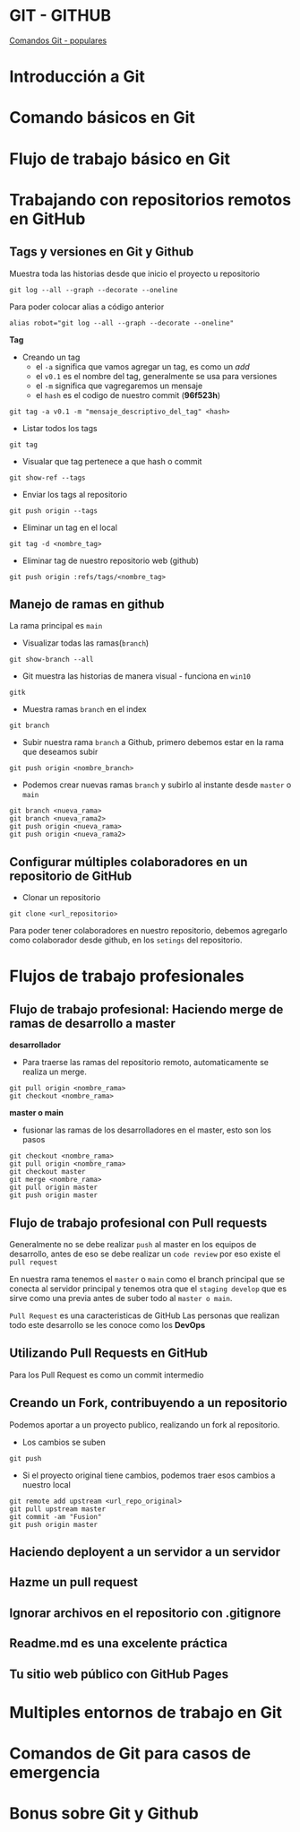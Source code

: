 # GIT - GITHUB
[Comandos Git - populares](./comandosGit.md)

# Introducci&oacute;n a Git
# Comando b&aacute;sicos en Git
# Flujo de trabajo b&aacute;sico en Git

# Trabajando con repositorios remotos en GitHub
## Tags y versiones en Git y Github
Muestra toda las historias desde que inicio el proyecto u repositorio
```git
git log --all --graph --decorate --oneline
```

Para poder colocar alias a c&oacute;digo anterior
```git
alias robot="git log --all --graph --decorate --oneline"
```

**Tag**
- Creando un tag
    - el `-a` significa que vamos agregar un tag, es como un *add*
    - el `v0.1`  es el nombre del tag, generalmente se usa para versiones
    - el `-m` significa que vagregaremos un mensaje
    - el `hash` es el codigo de nuestro commit (**96f523h**)
```git
git tag -a v0.1 -m "mensaje_descriptivo_del_tag" <hash>
```

- Listar todos los tags
```git
git tag
```

- Visualar que tag pertenece a que hash o commit
```git
git show-ref --tags
```

- Enviar los tags al repositorio
```git
git push origin --tags
```

- Eliminar un tag en el local
```git
git tag -d <nombre_tag>
```

- Eliminar tag de nuestro repositorio web (github)
```git
git push origin :refs/tags/<nombre_tag>
```
## Manejo de ramas en github
La rama principal es `main`
- Visualizar todas las ramas(`branch`)
```git
git show-branch --all
```

- Git muestra las historias de manera visual - funciona en `win10`
```git
gitk
```

- Muestra ramas `branch` en el index
```git
git branch
```

- Subir nuestra rama `branch` a Github, primero debemos estar en la rama que deseamos subir
```git
git push origin <nombre_branch>
```

- Podemos crear nuevas ramas `branch` y subirlo al instante desde `master` o `main`
```git
git branch <nueva_rama>
git branch <nueva_rama2>
git push origin <nueva_rama>
git push origin <nueva_rama2>
```

## Configurar m&uacute;ltiples colaboradores en un repositorio de GitHub
- Clonar un repositorio
```git
git clone <url_repositorio>
```

Para poder tener colaboradores en nuestro repositorio, debemos agregarlo como colaborador desde github, en los `setings` del repositorio.

# Flujos de trabajo profesionales
## Flujo de trabajo profesional: Haciendo merge de ramas de desarrollo a master
**desarrollador**
- Para traerse las ramas del repositorio remoto, automaticamente se realiza un merge.
```git
git pull origin <nombre_rama>
git checkout <nombre_rama>
```
**master o main**
- fusionar las ramas de los desarrolladores en el master, esto son los pasos
```git
git checkout <nombre_rama>
git pull origin <nombre_rama>
git checkout master
git merge <nombre_rama>
git pull origin master
git push origin master
```

## Flujo de trabajo profesional con Pull requests
Generalmente no se debe realizar `push` al master en los equipos de desarrollo, antes de eso se debe realizar un `code review` por eso existe el `pull request`

En nuestra rama tenemos el `master` o `main` como el branch principal que se conecta al servidor principal y tenemos otra que el `staging develop` que es sirve como una previa antes de suber todo al `master o main`.

`Pull Request` es una caracteristicas de GitHub
Las personas que realizan todo este desarrollo se les conoce como los **DevOps**

## Utilizando Pull Requests en GitHub
Para los Pull Request es como un commit intermedio

## Creando un Fork, contribuyendo a un repositorio
Podemos aportar a un proyecto publico, realizando un fork al repositorio.

- Los cambios se suben
```git
git push
```
- Si el proyecto original tiene cambios, podemos traer esos cambios a nuestro local
```git
git remote add upstream <url_repo_original>
git pull upstream master
git commit -am "Fusion"
git push origin master
```


## Haciendo deployent a un servidor a un servidor
## Hazme un pull request
## Ignorar archivos en el repositorio con .gitignore
## Readme.md es una excelente pr&aacute;ctica
## Tu sitio web p&uacute;blico con GitHub Pages

# Multiples entornos de trabajo en Git
# Comandos de Git para casos de emergencia
# Bonus sobre Git y Github